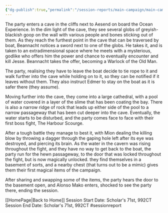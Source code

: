 ```yaml
---
{"dg-publish":true,"permalink":"/session-reports/main-campaign/main-campaign-session-5/"}
---
```



The party enters a cave in the cliffs next to Aesend on board the Ocean Experience. In the dim light of the cave, they see several globs of greyish-blackish goop on the wall with various people and bones sticking out of them. As they reach the furthest point in the cave that can be traversed by boat, Beannacht notices a sword next to one of the globs. He takes it, and is taken to an extradimensional space where he meets with a mysterious, godlike who offers him the power and chance to eventually encounter and kill Jesse. Beannacht takes the offer, becoming a Warlock of the Old Man.

The party, realising they have to leave the boat decide to tie rope to it and walk further into the cave while holding on to it, so they can be notified if it leaves without them. They also instruct Edmer to stay on the boat as it is safer there (they assume).

Moving further into the cave, they come into a large cathedral, with a pool of water covered in a layer of the slime that has been coating the bay. There is also a narrow ridge of rock that leads up either side of the pool to a narrow passageway that has been cut deeper into the cave. Eventually, the water starts to be disturbed, and the party comes face to face with their first boss fight, The Harbour Scourge. 

After a tough battle they manage to best it, with Mion dealing the killing blow by throwing a dagger through the gaping hole left after its eye was destroyed, and piercing its brain. As the water in the cavern was rising throughout the fight, and they have no way to get back to the boat, the party run for the hewn passageway, to the door that was locked throughout the fight, but is now magically unlocked. they find themselves in a basement of sorts, and a nearby chest (that turns out to be a mimic) gives them their first magical items of the campaign.

After sharing and swapping some of the items, the party hears the door to the basement open, and Alonso Mako enters, shocked to see the party there, ending the session.

[[HomePage\|Back to Home]]
Session Start Date: Scholar's 71st, 992CT
Session End Date: Scholar's 71st, 992CT
#sessionreport 